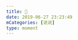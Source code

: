 ```yaml
---
title: 🙂
date: 2019-06-27 23:23:49
mCategories: [说说]
type: moment
---
```


<div id="pics-20190627232349"></div>

<script src="/lib/moment/pics.js"></script>
<script>
var data = [
    {"link": "2019-06-27_000000.jpeg", "type": "shuoshuo"}
];
picsRender(data, "pics-20190627232349");
</script>
